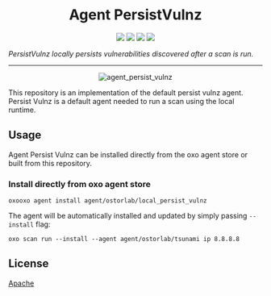 
<h1 align="center">Agent PersistVulnz</h1>

<p align="center">
<img src="https://img.shields.io/badge/License-Apache_2.0-brightgreen.svg">
<img src="https://img.shields.io/github/languages/top/ostorlab/agent_persist_vulnz">
<img src="https://img.shields.io/github/stars/ostorlab/agent_persist_vulnz">
<img src="https://img.shields.io/badge/PRs-welcome-brightgreen.svg">
</p>

_PersistVulnz locally persists vulnerabilities discovered after a scan is run._

---

<p align="center">
<img src="" alt="agent_persist_vulnz" />
</p>

This repository is an implementation of the default persist vulnz agent. Persist Vulnz is a default agent needed to run a scan using the local runtime.

## Usage

Agent Persist Vulnz can be installed directly from the oxo agent store or built from this repository.

 ### Install directly from oxo agent store

 ```shell
 oxooxo agent install agent/ostorlab/local_persist_vulnz
 ```
The agent will be automatically installed and updated by simply passing `--install` flag:

```shell
oxo scan run --install --agent agent/ostorlab/tsunami ip 8.8.8.8
```

## License
[Apache](./LICENSE)
